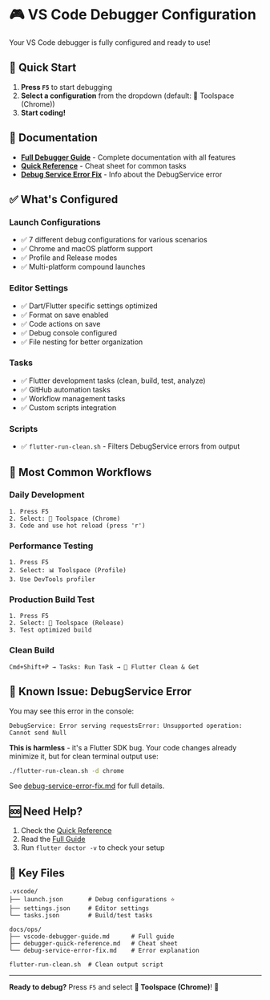 # 🎮 VS Code Debugger Configuration

Your VS Code debugger is fully configured and ready to use!

## 🚀 Quick Start

1. **Press `F5`** to start debugging
2. **Select a configuration** from the dropdown (default: 🚀 Toolspace (Chrome))
3. **Start coding!**

## 📖 Documentation

- **[Full Debugger Guide](vscode-debugger-guide.md)** - Complete documentation with all features
- **[Quick Reference](debugger-quick-reference.md)** - Cheat sheet for common tasks
- **[Debug Service Error Fix](debug-service-error-fix.md)** - Info about the DebugService error

## ✅ What's Configured

### Launch Configurations

- ✅ 7 different debug configurations for various scenarios
- ✅ Chrome and macOS platform support
- ✅ Profile and Release modes
- ✅ Multi-platform compound launches

### Editor Settings

- ✅ Dart/Flutter specific settings optimized
- ✅ Format on save enabled
- ✅ Code actions on save
- ✅ Debug console configured
- ✅ File nesting for better organization

### Tasks

- ✅ Flutter development tasks (clean, build, test, analyze)
- ✅ GitHub automation tasks
- ✅ Workflow management tasks
- ✅ Custom scripts integration

### Scripts

- ✅ `flutter-run-clean.sh` - Filters DebugService errors from output

## 🎯 Most Common Workflows

### Daily Development

```
1. Press F5
2. Select: 🚀 Toolspace (Chrome)
3. Code and use hot reload (press 'r')
```

### Performance Testing

```
1. Press F5
2. Select: 📊 Toolspace (Profile)
3. Use DevTools profiler
```

### Production Build Test

```
1. Press F5
2. Select: 🎯 Toolspace (Release)
3. Test optimized build
```

### Clean Build

```
Cmd+Shift+P → Tasks: Run Task → 🔧 Flutter Clean & Get
```

## 🐛 Known Issue: DebugService Error

You may see this error in the console:

```
DebugService: Error serving requestsError: Unsupported operation: Cannot send Null
```

**This is harmless** - it's a Flutter SDK bug. Your code changes already minimize it, but for clean terminal output use:

```bash
./flutter-run-clean.sh -d chrome
```

See [debug-service-error-fix.md](debug-service-error-fix.md) for full details.

## 🆘 Need Help?

1. Check the [Quick Reference](debugger-quick-reference.md)
2. Read the [Full Guide](vscode-debugger-guide.md)
3. Run `flutter doctor -v` to check your setup

## 🔑 Key Files

```
.vscode/
├── launch.json       # Debug configurations ⭐
├── settings.json     # Editor settings
└── tasks.json        # Build/test tasks

docs/ops/
├── vscode-debugger-guide.md      # Full guide
├── debugger-quick-reference.md   # Cheat sheet
└── debug-service-error-fix.md    # Error explanation

flutter-run-clean.sh  # Clean output script
```

---

**Ready to debug?** Press `F5` and select **🚀 Toolspace (Chrome)**! 🎉
